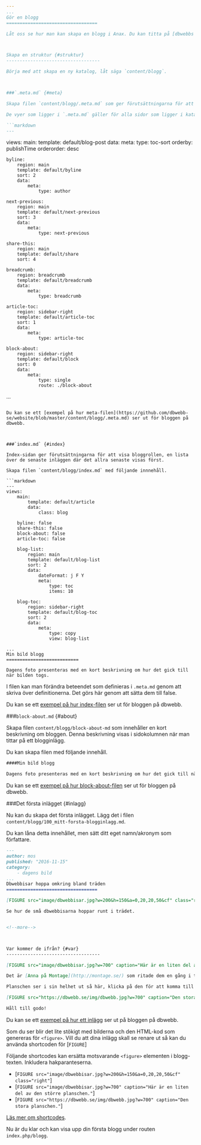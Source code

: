 ```yaml
---
...
Gör en blogg
==================================

Låt oss se hur man kan skapa en blogg i Anax. Du kan titta på [dbwebbs blogg](blogg) för att se hur en blogg kan se ut och fungera.



Skapa en struktur {#struktur}
-----------------------------------

Börja med att skapa en ny katalog, låt säga `content/blogg`.



###`.meta.md` {#meta}

Skapa filen `content/blogg/.meta.md` som ger förutsättningarna för att innehållet skall betraktas och se ut em en blogg. Filen innehåller detaljer om de vyer som skall visas på sidan.

De vyer som ligger i `.meta.md` gäller för alla sidor som ligger i katalogen, man kan säga att frontmattern ärvs till de individuella sidorna.

```markdown
---
```

views:
    main:
        template: default/blog-post
        data:
            meta:
                type: toc-sort
                orderby: publishTime
                orderorder: desc

    byline:
        region: main
        template: default/byline
        sort: 2
        data:
            meta: 
                type: author

    next-previous:
        region: main
        template: default/next-previous
        sort: 3
        data:
            meta: 
                type: next-previous

    share-this:
        region: main
        template: default/share
        sort: 4

    breadcrumb:
        region: breadcrumb
        template: default/breadcrumb
        data:
            meta: 
                type: breadcrumb

    article-toc:
        region: sidebar-right
        template: default/article-toc
        sort: 1
        data:
            meta: 
                type: article-toc

    block-about:
        region: sidebar-right
        template: default/block
        sort: 0
        data:
            meta: 
                type: single
                route: ./block-about

...
```

Du kan se ett [exempel på hur meta-filen](https://github.com/dbwebb-se/website/blob/master/content/blogg/.meta.md) ser ut för bloggen på dbwebb.



###`index.md` {#index}

Index-sidan ger förutsättningarna för att visa bloggrollen, en lista över de senaste inläggen där det allra senaste visas först.

Skapa filen `content/blogg/index.md` med följande innnehåll.

```markdown
---
views:
    main:
        template: default/article
        data:
            class: blog

    byline: false
    share-this: false
    block-about: false
    article-toc: false

    blog-list:
        region: main
        template: default/blog-list
        sort: 2
        data:
            dateFormat: j F Y
            meta: 
                type: toc
                items: 10

    blog-toc:
        region: sidebar-right
        template: default/blog-toc
        sort: 2
        data:
            meta: 
                type: copy
                view: blog-list

...
Min bild blogg
===========================

Dagens foto presenteras med en kort beskrivning om hur det gick till när bilden togs.
```

I filen kan man förändra beteendet som definieras i `.meta.md` genom att skriva över definitionerna. Det görs här genom att sätta dem till false.

Du kan se ett [exempel på hur index-filen](https://github.com/dbwebb-se/website/blob/master/content/blogg/index.md) ser ut för bloggen på dbwebb.



###`block-about.md` {#about}

Skapa filen `content/blogg/block-about-md` som innehåller en kort beskrivning om bloggen. Denna beskrivning visas i sidokolumnen när man tittar på ett blogginlägg.

Du kan skapa filen med följande innehåll.

```markdown
####Min bild blogg

Dagens foto presenteras med en kort beskrivning om hur det gick till när bilden togs.
```

Du kan se ett [exempel på hur block-about-filen](https://github.com/dbwebb-se/website/blob/master/content/blogg/block-about.md) ser ut för bloggen på dbwebb.



###Det första inlägget {#inlagg}

Nu kan du skapa det första inlägget. Lägg det i filen `content/blogg/100_mitt-forsta-blogginlagg.md`.

Du kan låna detta innehållet, men sätt ditt eget namn/akronym som författare.

```markdown
---
author: mos
published: "2016-11-15"
category:
    - dagens bild
...
Dbwebbisar hoppa omkring bland träden
==================================

[FIGURE src="image/dbwebbisar.jpg?w=200&h=150&a=0,20,20,50&cf" class="right"]

Se hur de små dbwebbisarna hoppar runt i trädet.


<!--more-->



Var kommer de ifrån? {#var}
-----------------------------------

[FIGURE src="image/dbwebbisar.jpg?w=700" caption="Här är en liten del av den större planschen."]

Det är [Anna på Montage](http://montage.se/) som ritade dem en gång i tiden till en plansch.

Planschen ser i sin helhet ut så här, klicka på den för att komma till bilden som fungerar utmärkt som bakgrundsbild på din desktop dator.

[FIGURE src="https://dbwebb.se/img/dbwebb.jpg?w=700" caption="Den stora planschen."]

Håll till godo!

```

Du kan se ett [exempel på hur ett inlägg](https://github.com/dbwebb-se/website/blob/master/content/blogg/1003_hur-manga-klarar-sig-hela-vagen-in-i-mal.md) ser ut på bloggen på dbwebb.

Som du ser blir det lite stökigt med bilderna och den HTML-kod som genereras för `<figure>`. Vill du att dina inlägg skall se renare ut så kan du använda shortcoden för [`FIGURE`]

Följande shortcodes kan ersätta motsvarande `<figure>` elementen i blogg-texten. Inkludera hakparanteserna.

* [`FIGURE src="image/dbwebbisar.jpg?w=200&h=150&a=0,20,20,50&cf" class="right"`]
* [`FIGURE src="image/dbwebbisar.jpg?w=700" caption="Här är en liten del av den större planschen."`]
* [`FIGURE src="https://dbwebb.se/img/dbwebb.jpg?w=700" caption="Den stora planschen."`]

[Läs mer om shortcodes](anax/shortcodes).

Nu är du klar och kan visa upp din första blogg under routen `index.php/blogg`.
